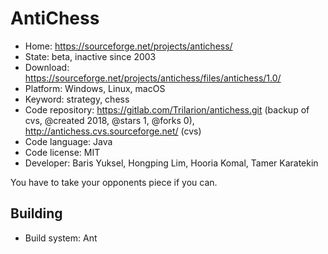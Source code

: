 # AntiChess

- Home: https://sourceforge.net/projects/antichess/
- State: beta, inactive since 2003
- Download: https://sourceforge.net/projects/antichess/files/antichess/1.0/
- Platform: Windows, Linux, macOS
- Keyword: strategy, chess
- Code repository: https://gitlab.com/Trilarion/antichess.git (backup of cvs, @created 2018, @stars 1, @forks 0), http://antichess.cvs.sourceforge.net/ (cvs)
- Code language: Java
- Code license: MIT
- Developer: Baris Yuksel, Hongping Lim, Hooria Komal, Tamer Karatekin

You have to take your opponents piece if you can.

## Building

- Build system: Ant
